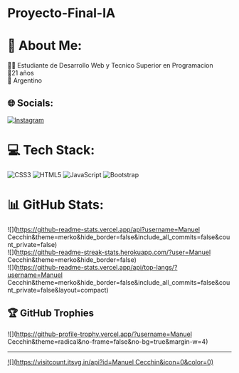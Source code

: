 # Proyecto-Final-IA
# 💫 About Me:
👨‍🎓 Estudiante de Desarrollo Web y Tecnico Superior en Programacion<br>🎂21 años<br>🚩 Argentino


## 🌐 Socials:
[![Instagram](https://img.shields.io/badge/Instagram-%23E4405F.svg?logo=Instagram&logoColor=white)](https://instagram.com/Manuuck) 

# 💻 Tech Stack:
![CSS3](https://img.shields.io/badge/css3-%231572B6.svg?style=for-the-badge&logo=css3&logoColor=white) ![HTML5](https://img.shields.io/badge/html5-%23E34F26.svg?style=for-the-badge&logo=html5&logoColor=white) ![JavaScript](https://img.shields.io/badge/javascript-%23323330.svg?style=for-the-badge&logo=javascript&logoColor=%23F7DF1E) ![Bootstrap](https://img.shields.io/badge/bootstrap-%238511FA.svg?style=for-the-badge&logo=bootstrap&logoColor=white)
# 📊 GitHub Stats:
![](https://github-readme-stats.vercel.app/api?username=Manuel Cecchin&theme=merko&hide_border=false&include_all_commits=false&count_private=false)<br/>
![](https://github-readme-streak-stats.herokuapp.com/?user=Manuel Cecchin&theme=merko&hide_border=false)<br/>
![](https://github-readme-stats.vercel.app/api/top-langs/?username=Manuel Cecchin&theme=merko&hide_border=false&include_all_commits=false&count_private=false&layout=compact)

## 🏆 GitHub Trophies
![](https://github-profile-trophy.vercel.app/?username=Manuel Cecchin&theme=radical&no-frame=false&no-bg=true&margin-w=4)

---
[![](https://visitcount.itsvg.in/api?id=Manuel Cecchin&icon=0&color=0)](https://visitcount.itsvg.in)
